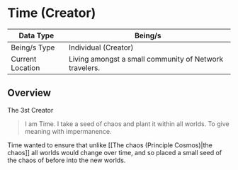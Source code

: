 # Time (Creator)

| Data Type | Being/s |
| --- | --- |
| Being/s Type | Individual (Creator) |
| Current Location | Living amongst a small community of Network travelers. |

## Overview

The 3st Creator

> I am Time. I take a seed of chaos and plant it within all worlds. To give meaning with impermanence.

Time wanted to ensure that unlike [[The chaos (Principle Cosmos)|the chaos]] all worlds would change over time, and so placed a small seed of the chaos of before into the new worlds.
